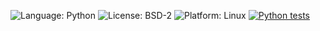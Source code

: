 ![Language: Python](https://img.shields.io/badge/Language-Python-blue)
![License: BSD-2](https://img.shields.io/badge/License-MIT-blue)
![Platform: Linux](https://img.shields.io/badge/Platform-Linux-blue)
[![Python tests](https://github.com/NCSU-SE-Spring2025-Group6/HW1/actions/workflows/python-app.yml/badge.svg?event=push)](https://github.com/NCSU-SE-Spring2025-Group6/HW1/actions/workflows/python-app.yml)
